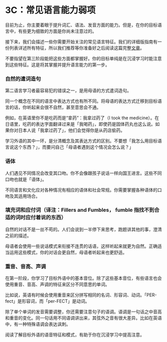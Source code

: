 # 3C：常见语言能力弱项

目前为止，你主要着眼于提升词汇、语法、发音方面的能力。但是，在你的目标语言中，有些更为细致的方面是你尚未注意过的。

接下来，我们会描述一些你需要开始关注的常见语言特征。我们的详细版指南有一份列表详述所有特征，所以我们推荐等你准备好之后阅读这篇完整[文章](https://refold.la/roadmap/stage-3/c/speaking-competence)。

不要指望在第三阶段能把这些方面都掌握好。你的目标单纯是在沉浸学习时能注意到这些特征。这是将其掌握并提升语言能力的第一步。

### 自然的遣词造句

第二语言学习者最容易犯的错误之一，是用母语的方式遣词造句。

同一个概念在不同的语言中表达方式也有所不同。将母语的表达方式迁移到目标语言的话，你听起来会很不自然，甚至意思会不通。

例如，在英语里你不是吃药而是“拿药”：我拿过药了（I took the medicine）。在日语里，吃药的表达字面翻译过来是「我喝药」，即使药是固体药丸也这么说。如果你对日本人说「我拿过药了」，他们会觉得你是从药店偷药。

学习外语的其中一环，是分清概念及其表达方式的区别。不要想「我怎么用目标语言说这个东西？」，而要问自己「母语者遇到这个情况会怎么说？」

### 语体

人们遇见不同情况会改变其口吻。你不会像跟孩子说话一样向国王进言。这些不同口吻也就是「语体」。

不同语言和文化应对各种情况有相应的语体和社会常规。你需要掌握各种语体的口吻及其适用场合。

### 填充词和应付词（译注：Fillers and Fumbles， fumble 指找不到合适的词时应付着说的东西）

自然的对话不是一丝不苟的。人们会说到一半停下来思考，跑题讲其他的事，澄清之前的描述。

母语者会使用一些说话模式来衔接不连贯的话语，这样听起来就更为自然。正确适当运用这些模式，你的对话会更自然，母语者听起来也更舒适。

### 重音、音高、声调

在第一阶段，你学习了目标外语中的基本音位。除了这些基本音位，有些语言也会使用重音、音高、声调的特征来区分不同意思的单词。

比如说，英语有时候会使用重音来区分拼写相同的名词、形容词、动词。「PER-fect」是形容词，而「per-FECT」是动词。

除了单个单词的发音需要调整，你还需要注意句子的语调。语调是一句话之中音高和重音的变化。同一句话用不同语调讲出来，其弦外之音有很大差异。比如在英语中，有一种特殊语调会表达讽刺。

阅读了解目标外语的语音特征和模式，有助于你在沉浸学习中提高注意。